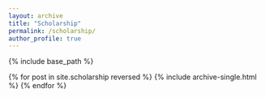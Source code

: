 ```yaml
---
layout: archive
title: "Scholarship"
permalink: /scholarship/
author_profile: true
---
```


{% include base_path %}

{% for post in site.scholarship reversed %}
  {% include archive-single.html %}
{% endfor %}